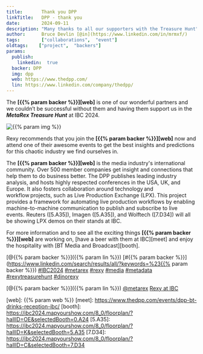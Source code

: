 ```yaml
---
title:       Thank you DPP
linkTitle:   DPP - thank you
date:        2024-09-11
description: "Many thanks to all our supporters with the Treasure Hunt"
author:      Bruce Devlin [@in](https://www.linkedin.com/in/mrmxf/)
tags:        ["collaborations",  "event"]
oldtags:    ["project",  "backers"]
params:
  publish:
    linkedin:  true
  backer: DPP
  img: dpp
  web: https://www.thedpp.com/
  lin: https://www.linkedin.com/company/thedpp/
---
```


The **[{{% param backer %}}][web]** is one of our wonderful partners and we couldn’t be successful without them and having them support us in the ***MetaRex Treasure Hunt*** at IBC 2024.

<img  class="ui centered large bordered rounded image" src = "featured-{{% param img
%}}.jpg" alt = "{{% param img %}}">

Rexy recommends that you join the **[{{% param backer %}}][web]** now and
attend one of their awesome events to get the best insights and predictions for
this chaotic industry we find ourselves in.

The **[{{% param backer %}}][web]** is the media industry's international
community. Over 500 member companies get insight and connections that help them
to do business better. The DPP publishes leading industry analysis, and hosts
highly respected conferences in the USA, UK, and Europe. It also fosters
collaboration around technology and workflow projects, such as Live Production
Exchange (LPX). This project provides a framework for automating live
production workflows by enabling machine-to-machine communication to publish
and subscribe to live events.  Reuters ([5.A35]), Imagen ([5.A35]), and
Wolftech ([7.D34]) will all be showing LPX demos on their stands at IBC.

For more information and to see all the exciting things **[{{% param backer
%}}][web]** are working on, [have a beer with them at IBC][meet] and enjoy
the hospitality with [BT Media and Broadcast][booth].

[@{{% param backer %}}]({{% param lin %}})
[#{{% param backer %}}](https://www.linkedin.com/search/results/all/?keywords=%23{{% param backer %}})
[#IBC2024](https://www.linkedin.com/search/results/all/?keywords=%23IBC2024)
[#metarex](https://www.linkedin.com/search/results/all/?keywords=%23metarex)
[#rexy](https://www.linkedin.com/search/results/all/?keywords=%23rexy)
[#media](https://www.linkedin.com/search/results/all/?keywords=%23media)
[#metadata](https://www.linkedin.com/search/results/all/?keywords=%23metadata)
[#rexytreasurehunt](https://www.linkedin.com/search/results/all/?keywords=%23rexytreasurehunt)
[#dinorexy](https://www.linkedin.com/search/results/all/?keywords=%23dinorexy)

<i class = "linkedin icon"></i>[@{{% param backer %}}]({{% param lin %}})
<i class = "linkedin icon"></i>[@metarex][limrx]
<i class = "linkedin icon"></i>[Rexy at IBC][lirxy]

[web]:    {{% param web %}}
[meet]:   https://www.thedpp.com/events/dpp-bt-drinks-reception-ibc/
[booth]:  https://ibc2024.mapyourshow.com/8_0/floorplan/?hallID=OE&selectedBooth=0.A24
[5.A35]:  https://ibc2024.mapyourshow.com/8_0/floorplan/?hallID=K&selectedBooth=5.A35
[7.D34]:  https://ibc2024.mapyourshow.com/8_0/floorplan/?hallID=C&selectedBooth=7.D34

[limrx]:   https://uk.linkedin.com/company/metarex-media
[lirxy]:   https://www.linkedin.com/search/results/all/?keywords=%23ibc2024%20%23metarex%20%23rexy
[rxydraw]: https://ibc2024.mapyourshow.com/8_0/floorplan/?st=keyword&hallID=J&sv=V-NOVA&selectedBooth=14.AI03
[ths]:     https://auth.metarex.media/ui/registration
[thp]:     /project/treasure-hunt/
